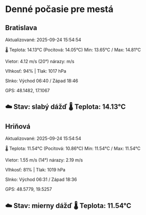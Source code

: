 ﻿# Denné počasie pre mestá

## Bratislava
Aktualizované: 2025-09-24 15:54:54

🌡️ Teplota: 14.13°C 
(Pocitová: 14.05°C)
Min: 13.65°C / Max: 14.81°C

Vietor: 4.12 m/s    (20°) 
nárazy:  m/s

Vlhkosť: 94% | Tlak: 1017 hPa

Slnko: Východ 06:40 / Západ 18:46

GPS: 48.1482, 17.1067

☁️ Stav: slabý dážď        🌡️ Teplota: 14.13°C
---

## Hriňová
Aktualizované: 2025-09-24 15:54:54

🌡️ Teplota: 11.54°C 
(Pocitová: 10.86°C)
Min: 11.54°C / Max: 11.54°C

Vietor: 1.55 m/s (14°)
nárazy: 2.19 m/s

Vlhkosť: 81% | Tlak: 1019 hPa

Slnko: Východ 06:31 / Západ 18:36

GPS: 48.5779, 19.5257

☁️ Stav: mierny dážď        🌡️ Teplota: 11.54°C
---
